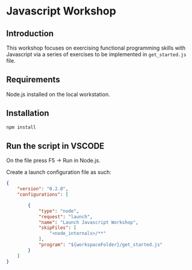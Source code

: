 # Javascript Workshop

## Introduction

This workshop focuses on exercising functional programming skills with Javascript via a series of exercises to be implemented in `get_started.js` file.

## Requirements

Node.js installed on the local workstation.

## Installation

```sh
npm install
```

## Run the script in VSCODE

On the file press F5 -> Run in Node.js.

Create a launch configuration file as such:

```json
{
    "version": "0.2.0",
    "configurations": [

        {
            "type": "node",
            "request": "launch",
            "name": "Launch Javascript Workshop",
            "skipFiles": [
                "<node_internals>/**"
            ],
            "program": "${workspaceFolder}/get_started.js"
        }
    ]
}
```
